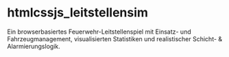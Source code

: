 # htmlcssjs_leitstellensim
Ein browserbasiertes Feuerwehr-Leitstellenspiel mit Einsatz- und Fahrzeugmanagement, visualisierten Statistiken und realistischer Schicht- &amp; Alarmierungslogik.

